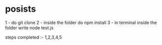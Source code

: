 # posists
1 - do git clone
2 - inside the folder do npm install
3 - in terminal inside the folder write node test.js

steps completed :- 
  1,2,3,4,5
